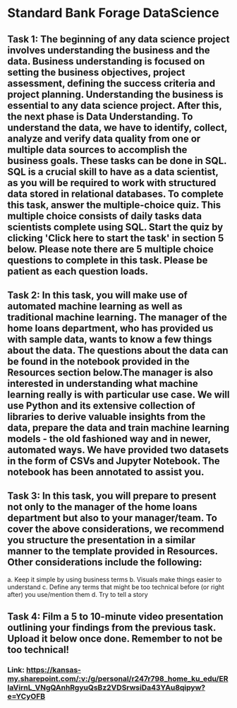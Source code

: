 # Standard Bank Forage DataScience

## Task 1: The beginning of any data science project involves understanding the business and the data. Business understanding is focused on setting the business objectives, project assessment, defining the success criteria and project planning. Understanding the business is essential to any data science project. After this, the next phase is Data Understanding. To understand the data, we have to identify, collect, analyze and verify data quality from one or multiple data sources to accomplish the business goals. These tasks can be done in SQL. SQL is a crucial skill to have as a data scientist, as you will be required to work with structured data stored in relational databases. To complete this task, answer the multiple-choice quiz. This multiple choice consists of daily tasks data scientists complete using SQL. Start the quiz by clicking 'Click here to start the task' in section 5 below. Please note there are 5 multiple choice questions to complete in this task. Please be patient as each question loads.

## Task 2: In this task, you will make use of automated machine learning as well as traditional machine learning. The manager of the home loans department, who has provided us with sample data, wants to know a few things about the data. The questions about the data can be found in the notebook provided in the Resources section below.The manager is also interested in understanding what machine learning really is with particular use case. We will use Python and its extensive collection of libraries to derive valuable insights from the data, prepare the data and train machine learning models - the old fashioned way and in newer, automated ways. We have provided two datasets in the form of CSVs and Jupyter Notebook. The notebook has been annotated to assist you.

## Task 3: In this task, you will prepare to present not only to the manager of the home loans department but also to your manager/team. To cover the above considerations, we recommend you structure the presentation in a similar manner to the template provided in Resources. Other considerations include the following:
  a. Keep it simple by using business terms
  b. Visuals make things easier to understand
  c. Define any terms that might be too technical before (or right after) you use/mention them
  d. Try to tell a story
  
## Task 4: Film a 5 to 10-minute video presentation outlining your findings from the previous task. Upload it below once done. Remember to not be too technical!
### Link: https://kansas-my.sharepoint.com/:v:/g/personal/r247r798_home_ku_edu/ERlaVirnL_VNgQAnhRgyuQsBz2VDSrwsiDa43YAu8qipyw?e=YCyOFB
